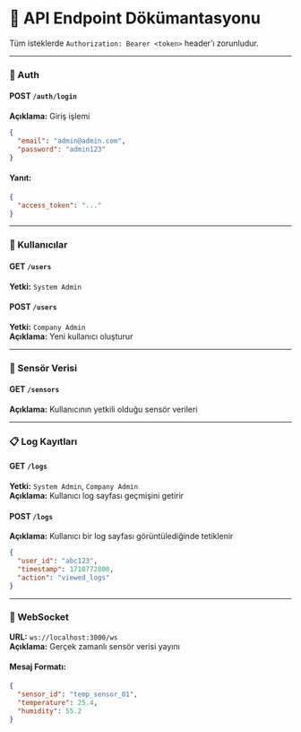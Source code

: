 # 📘 API Endpoint Dökümantasyonu

Tüm isteklerde `Authorization: Bearer <token>` header’ı zorunludur.

---

### 🔐 Auth

#### POST `/auth/login`
**Açıklama:** Giriş işlemi

```json
{
  "email": "admin@admin.com",
  "password": "admin123"
}
```

#### Yanıt:
```json
{
  "access_token": "..."
}
```

---

### 👥 Kullanıcılar

#### GET `/users`
**Yetki:** `System Admin`

#### POST `/users`
**Yetki:** `Company Admin`  
**Açıklama:** Yeni kullanıcı oluşturur

---

### 📡 Sensör Verisi

#### GET `/sensors`
**Açıklama:** Kullanıcının yetkili olduğu sensör verileri

---

### 📋 Log Kayıtları

#### GET `/logs`
**Yetki:** `System Admin`, `Company Admin`  
**Açıklama:** Kullanıcı log sayfası geçmişini getirir

#### POST `/logs`
**Açıklama:** Kullanıcı bir log sayfası görüntülediğinde tetiklenir

```json
{
  "user_id": "abc123",
  "timestamp": 1710772800,
  "action": "viewed_logs"
}
```

---

### 🔗 WebSocket

**URL:** `ws://localhost:3000/ws`  
**Açıklama:** Gerçek zamanlı sensör verisi yayını

#### Mesaj Formatı:
```json
{
  "sensor_id": "temp_sensor_01",
  "temperature": 25.4,
  "humidity": 55.2
}
```
